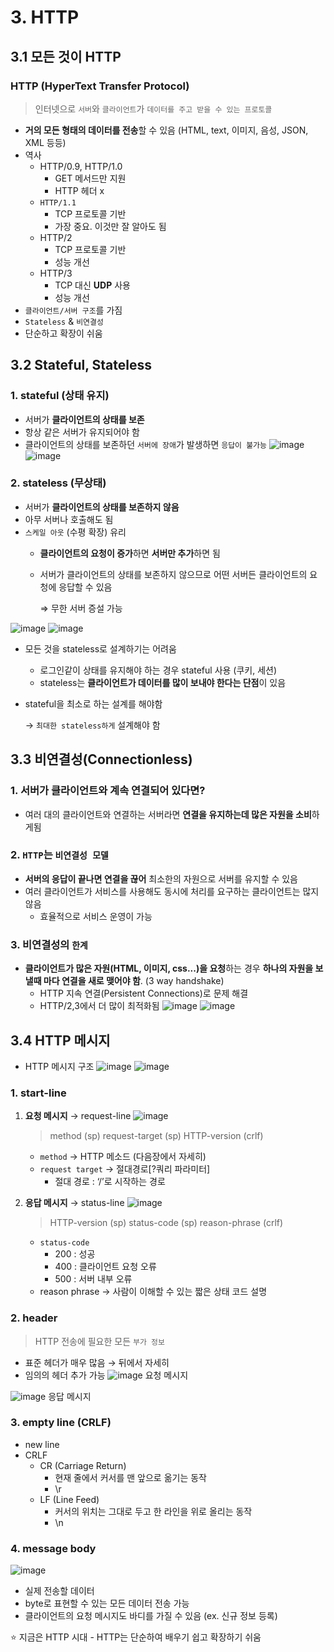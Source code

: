 # 3. HTTP

## 3.1 모든 것이 HTTP

### HTTP (HyperText Transfer Protocol)

> 인터넷으로 `서버`와 `클라이언트`가 `데이터를 주고 받을 수 있는 프로토콜`
> 
- **거의 모든 형태의 데이터를 전송**할 수 있음 (HTML, text, 이미지, 음성, JSON, XML 등등)
- 역사
    - HTTP/0.9, HTTP/1.0
        - GET 메서드만 지원
        - HTTP 헤더 x
    - `HTTP/1.1`
        - TCP 프로토콜 기반
        - 가장 중요. 이것만 잘 알아도 됨
    - HTTP/2
        - TCP 프로토콜 기반
        - 성능 개선
    - HTTP/3
        - TCP 대신 **UDP** 사용
        - 성능 개선
- `클라이언트/서버 구조`를 가짐
- `Stateless` & `비연결성`
- 단순하고 확장이 쉬움

## 3.2 Stateful, Stateless

### 1. stateful (상태 유지)

- 서버가 **클라이언트의 상태를 보존**
- 항상 같은 서버가 유지되어야 함
- 클라이언트의 상태를 보존하던 `서버에 장애`가 발생하면 `응답이 불가능`
![image](https://user-images.githubusercontent.com/87421893/167387697-460b3ffa-5815-4c8d-9e75-7c9510e0a01e.png)
![image](https://user-images.githubusercontent.com/87421893/167387770-a01f696f-c724-4f6d-9222-5f3800db064c.png)

### 2. stateless (무상태)

- 서버가 **클라이언트의 상태를 보존하지 않음**
- 아무 서버나 호출해도 됨
- `스케일 아웃` (수평 확장) 유리
    - **클라이언트의 요청이 증가**하면 **서버만 추가**하면 됨
    - 서버가 클라이언트의 상태를 보존하지 않으므로 어떤 서버든 클라이언트의 요청에 응답할 수 있음
        
        ⇒ 무한 서버 증설 가능
        
![image](https://user-images.githubusercontent.com/87421893/167388147-77406141-143c-48c2-af28-40674ca5944d.png)
![image](https://user-images.githubusercontent.com/87421893/167388184-511e291b-de9d-4a23-ab99-9ad80db81312.png)

- 모든 것을 stateless로 설계하기는 어려움
    - 로그인같이 상태를 유지해야 하는 경우 stateful 사용 (쿠키, 세션)
    - stateless는 **클라이언트가 데이터를 많이 보내야 한다는 단점**이 있음
- stateful을 최소로 하는 설계를 해야함
    
    → `최대한 stateless하게` 설계해야 함
    

## 3.3 비연결성(Connectionless)

### 1. 서버가 클라이언트와 계속 연결되어 있다면?

- 여러 대의 클라이언트와 연결하는 서버라면 **연결을 유지하는데 많은 자원을 소비**하게됨

### 2. `HTTP`는 `비연결성 모델`

- **서버의 응답이 끝나면 연결을 끊어** 최소한의 자원으로 서버를 유지할 수 있음
- 여러 클라이언트가 서비스를 사용해도 동시에 처리를 요구하는 클라이언트는 많지 않음
    - 효율적으로 서비스 운영이 가능

### 3. 비연결성의 `한계`

- **클라이언트가 많은 자원(HTML, 이미지, css...)을 요청**하는 경우 **하나의 자원을 보낼때 마다 연결을 새로 맺어야 함**. (3 way handshake)
    - HTTP 지속 연결(Persistent Connections)로 문제 해결
    - HTTP/2,3에서 더 많이 최적화됨
![image](https://user-images.githubusercontent.com/87421893/167388233-54bfeb9d-91dc-43df-ab84-e8542865c8ff.png)
![image](https://user-images.githubusercontent.com/87421893/167388255-160a89c5-f712-4590-aa41-3d9e16b1725c.png)

## 3.4 HTTP 메시지

- HTTP 메시지 구조
![image](https://user-images.githubusercontent.com/87421893/167388304-79f462d1-0962-4aa6-a68a-f856017ee7bd.png)
![image](https://user-images.githubusercontent.com/87421893/167388324-d2d64bf8-c80a-4685-b9d1-7cc35efcd77f.png)

### 1. start-line

1. **요청 메시지** → request-line
    ![image](https://user-images.githubusercontent.com/87421893/167388368-07528496-81d8-4192-9527-e8739d30b0ac.png)

    > method   (sp)   request-target   (sp)   HTTP-version  (crlf)
    > 
    - `method` → HTTP 메소드 (다음장에서 자세히)
    - `request target` → 절대경로[?쿼리 파라미터]
        - 절대 경로 : ‘/’로 시작하는 경로
2. **응답 메시지** → status-line
    ![image](https://user-images.githubusercontent.com/87421893/167388414-46d3901c-fe5a-4e0f-bd21-41017bb460cd.png)
    
    > HTTP-version   (sp)   status-code   (sp)   reason-phrase  (crlf)
    > 
    - `status-code`
        - 200 : 성공
        - 400 : 클라이언트 요청 오류
        - 500 : 서버 내부 오류
    - reason phrase → 사람이 이해할 수 있는 짧은 상태 코드 설명

### 2. header

> HTTP 전송에 필요한 모든 `부가 정보`
> 
- 표준 헤더가 매우 많음 → 뒤에서 자세히
- 임의의 헤더 추가 가능
![image](https://user-images.githubusercontent.com/87421893/167388453-8c581309-18c2-421e-b765-57cc7ea2e120.png)
요청 메시지

![image](https://user-images.githubusercontent.com/87421893/167388490-cf9386e7-5d6b-4c66-9dfb-ca5f3fbf8b95.png)
응답 메시지

### 3. empty line (CRLF)

- new line
- CRLF
    - CR (Carriage Return)
        - 현재 줄에서 커서를 맨 앞으로 옮기는 동작
        - \r
    - LF (Line Feed)
        - 커서의 위치는 그대로 두고 한 라인을 위로 올리는 동작
        - \n

### 4. message body
![image](https://user-images.githubusercontent.com/87421893/167388583-71917784-2020-4475-90cb-9f42245dc0c1.png)

- 실제 전송할 데이터
- byte로 표현할 수 있는 모든 데이터 전송 가능
- 클라이언트의 요청 메시지도 바디를 가질 수 있음 (ex. 신규  정보 등록)

<aside>
⭐ 지금은 HTTP 시대
- HTTP는 단순하여 배우기 쉽고 확장하기 쉬움

</aside>
